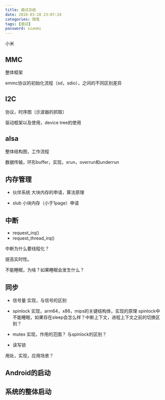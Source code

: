 ```yaml
---
title: 面试总结
date: 2018-03-28 23:07:24
categories: 随笔
tags: [面试]
password: xiaomi
---
```



小米
<!--more-->
## MMC

整体框架

emmc协议的初始化流程（sd，sdio），之间的不同区别差异

## I2C

协议，时序图（示波器的抓取）

驱动框架以及使用，device tree的使用

## alsa

整体结构图，工作流程

数据传输，环形buffer，实现，xrun，overrun和underrun

## 内存管理

* 伙伴系统
大块内存的申请，算法原理

* slub
小块内存（小于1page）申请

## 中断

* request_irq()
* request_thread_irq()

中断为什么要线程化？

提高实时性。

不能睡眠，为啥？如果睡眠会发生什么？

## 同步

* 信号量
实现，与信号的区别

* spinlock
实现，arm64，x86，mips的关键结构体，实现的原理
spinlock中不能睡眠，如果存在sleep会怎么样？中断上下文，进程上下文之前的切换区别？

* mutex
实现，作用的范围？
与spinlock的区别？

* 读写锁

用处，实现，应用场景？

## Android的启动

## 系统的整体启动
